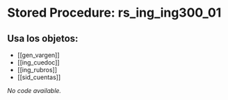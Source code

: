 # Stored Procedure: rs_ing_ing300_01

## Usa los objetos:
- [[gen_vargen]]
- [[ing_cuedoc]]
- [[ing_rubros]]
- [[sid_cuentas]]

*No code available.*
